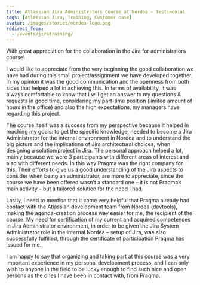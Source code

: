```yaml
---
title: Atlassian Jira Administrators Course at Nordea - Testimonial
tags: [Atlassian Jira, Training, Customer case]
avatar: /images/stories/nordea-logo.png
redirect_from:
  - /events/jiratraining/
---
```


With great appreciation for the collaboration in the Jira for administrators course!<!--break-->

I would like to appreciate from the very beginning the good collaboration we have had during this small project/assignment we have developed together. In my opinion it was the good communication and the openness from both sides that helped a lot in achieving this. In terms of availability, it was always comfortable to know that I will get an answer to my questions & requests in good time, considering my part-time position (limited amount of hours in the office) and also the high expectations, my managers have regarding this project.

The course itself was a success from my perspective because it helped in reaching my goals: to get the specific knowledge, needed to become a Jira Administrator for the internal environment in Nordea and to understand the big picture and the implications of Jira architectural choices, when designing a solution/project in Jira. The personal approach helped a lot, mainly because we were 3 participants with different areas of interest and also with different needs. In this way Praqma was the right company for this. Their efforts to give us a good understanding of the Jira aspects to consider when being an administrator, are more to appreciate, since the course we have been offered wasn’t a standard one – it is not Praqma’s main activity – but a tailored solution for the need I had.

Lastly, I need to mention that it came very helpful that Praqma already had contact with the Atlassian development team from Nordea (devtools), making the agenda-creation process way easier for me, the recipient of the course. My need for certification of my current and acquired competences in Jira Administrator environment, in order to be given the Jira System Administrator role in the internal Nordea – setup of Jira, was also successfully fulfilled, through the certificate of participation Praqma has issued for me.

I am happy to say that organizing and taking part at this course was a very important experience in my personal development process, and I can only wish to anyone in the field to be lucky enough to find such nice and open persons as the ones I have been in contact with, from Praqma.
